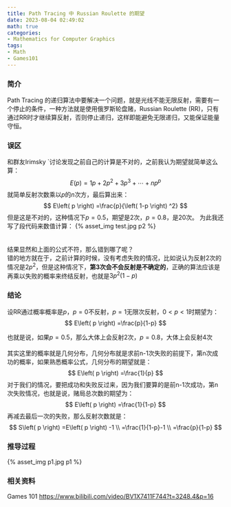 ```yaml
---
title: Path Tracing 中 Russian Roulette 的期望
date: 2023-08-04 02:49:02
math: true
categories:
- Mathematics for Computer Graphics
tags:
- Math
- Games101
---
```


### 简介
Path Tracing 的递归算法中要解决一个问题，就是光线不能无限反射，需要有一个停止的条件，一种方法就是使用俄罗斯轮盘赌，Russian Roulette (RR)，只有通过RR时才继续算反射，否则停止递归，这样即能避免无限递归，又能保证能量守恒。

### 误区
和群友Irimsky `讨论发现之前自己的计算是不对的，之前我认为期望就简单这么算：
$$
E\left( p \right) =1p+2p^2+3p^3+\cdots +np^p
$$
就简单反射次数乘以$p$的$n$次方，最后算出来：
$$
E\left( p \right) =\frac{p}{\left( 1-p \right) ^2}
$$
但是这是不对的，这种情况下$p=0.5$，期望是2次，$p=0.8$，是20次。
为此我还写了段代码来数值计算：
{% asset_img test.jpg p2 %}  
<br/>
<br/>
结果显然和上面的公式不符，那么错到哪了呢？  
错的地方就在于，之前计算的时候，没有考虑失败的情况，比如说认为反射2次的情况是$2p^2$，但是这种情况下，**第3次会不会反射是不确定的**，正确的算法应该是再乘以失败的概率来终结反射，也就是$3p^2(1-p)$

### 结论
设RR通过概率概率是$p$，$p=0$不反射，$p=1$无限次反射，$0<p<1$时期望为：
$$
E\left( p \right) =\frac{p}{1-p}
$$

也就是说，如果$p=0.5$，那么大体上会反射2次，$p=0.8$，大体上会反射4次  
<br/>
其实这里的概率就是几何分布，几何分布就是求前n-1次失败的前提下，第n次成功的概率，如果熟悉概率公式，几何分布的期望就是：
$$
E\left( p \right) =\frac{1}{p}
$$
对于我们的情况，要把成功和失败反过来，因为我们要算的是前n-1次成功，第n次失败情况，也就是说，赌局总次数的期望为：
$$
E\left( p \right) =\frac{1}{1-p}
$$
再减去最后一次的失败，那么反射次数就是：
$$
S\left( p \right) =E\left( p \right) -1
\\
=\frac{1}{1-p}-1
\\
=\frac{p}{1-p}
$$


### 推导过程
{% asset_img p1.jpg p1 %}  


### 相关资料
Games 101
https://www.bilibili.com/video/BV1X7411F744?t=3248.4&p=16



